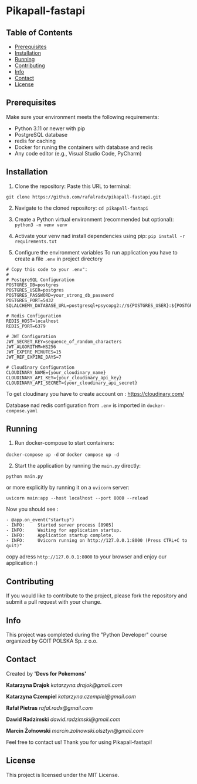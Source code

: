 # Pikapall-fastapi

## Table of Contents

- [Prerequisites ](#prerequisites)
- [Installation ](#installation)
- [Running](#running)
- [Contributing](#contributing)
- [Info](#info)
- [Contact](#contact)
- [License](#license)

## Prerequisites
Make sure your environment meets the following requirements:
- Python 3.11 or newer with pip
- PostgreSQL database
- redis for caching
- Docker for runing the containers with database and redis
- Any code editor (e.g., Visual Studio Code, PyCharm)

## Installation
1. Clone the repository:
Paste this URL to terminal:

`git clone https://github.com/rafalradx/pikapall-fastapi.git`

2. Navigate to the cloned repository:
`cd pikapall-fastapi`

3. Create a Python virtual environment (recommended but optional):
`python3 -m venv venv`

4. Activate your venv nad install dependencies using pip:
`pip install -r requirements.txt`


5. Configure the environment variables
To run application you have to create a file `.env` in project directory

```
# Copy this code to your .env":
#
# PostgreSQL Configuration
POSTGRES_DB=postgres
POSTGRES_USER=postgres
POSTGRES_PASSWORD=your_strong_db_password
POSTGRES_PORT=5432
SQLALCHEMY_DATABASE_URL=postgresql+psycopg2://${POSTGRES_USER}:${POSTGRES_PASSWORD}@localhost:${POSTGRES_PORT}/${POSTGRES_DB}

# Redis Configuration
REDIS_HOST=localhost
REDIS_PORT=6379

# JWT Configuration
JWT_SECRET_KEY=sequence_of_random_characters
JWT_ALGORITHM=HS256
JWT_EXPIRE_MINUTES=15
JWT_REF_EXPIRE_DAYS=7

# Cloudinary Configuration
CLOUDINARY_NAME={your_cloudinary_name}
CLOUDINARY_API_KEY={your_cloudinary_api_key}
CLOUDINARY_API_SECRET={your_cloudinary_api_secret}
```

To get cloudinary you have to create account on : https://cloudinary.com/

Database nad redis configuration from `.env` is imported in `docker-compose.yaml`
## Running
1. Run docker-compose to start containers:

`docker-compose up -d` or `docker compose up -d`

2. Start the application by running the `main.py` directly:

`python main.py`

or more explicitly by running it on a `uvicorn` server:

`uvicorn main:app --host localhost --port 8000 --reload`

Now you should see :
```
- @app.on_event("startup")
- INFO:     Started server process [8905]
- INFO:     Waiting for application startup.
- INFO:     Application startup complete.
- INFO:     Uvicorn running on http://127.0.0.1:8000 (Press CTRL+C to quit)"
```

copy adress `http://127.0.0.1:8000` to your browser and enjoy our application :)


## Contributing

If you would like to contribute to the project, please fork the repository and submit a pull request with your change.

## Info

This project was completed during the "Python Developer" course organized by GOIT POLSKA Sp. z o.o.

## Contact

Created by **'Devs for Pokemons'**

**Katarzyna Drajok** _katarzyna.drajok@gmail.com_

**Katarzyna Czempiel** _katarzyna.czempiel@gmail.com_

**Rafał Pietras** _rafal.radx@gmail.com_

**Dawid Radzimski** _dawid.radzimski@gmail.com_

**Marcin Żołnowski** _marcin.zolnowski.olsztyn@gmail.com_

Feel free to contact us!
Thank you for using Pikapall-fastapi!

## License

This project is licensed under the MIT License.